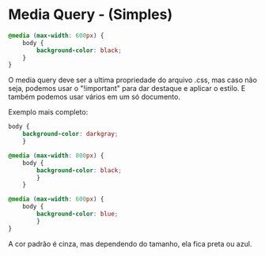 # Media Query - (Simples)

```CSS
@media (max-width: 600px) {
    body {
        background-color: black;
    }
}
```

O media query deve ser a ultima propriedade do arquivo .css, mas caso não seja, podemos usar o "!important" para dar destaque e aplicar o estilo. E também podemos usar vários em um só documento.

Exemplo mais completo:

```CSS
body {
    background-color: darkgray;
    }

@media (max-width: 800px) {
    body {
        background-color: black;
        }
    }

@media (max-width: 600px) {
    body {
        background-color: blue;
        }
}


```

A cor padrão é cinza, mas dependendo do tamanho, ela fica preta ou azul.
